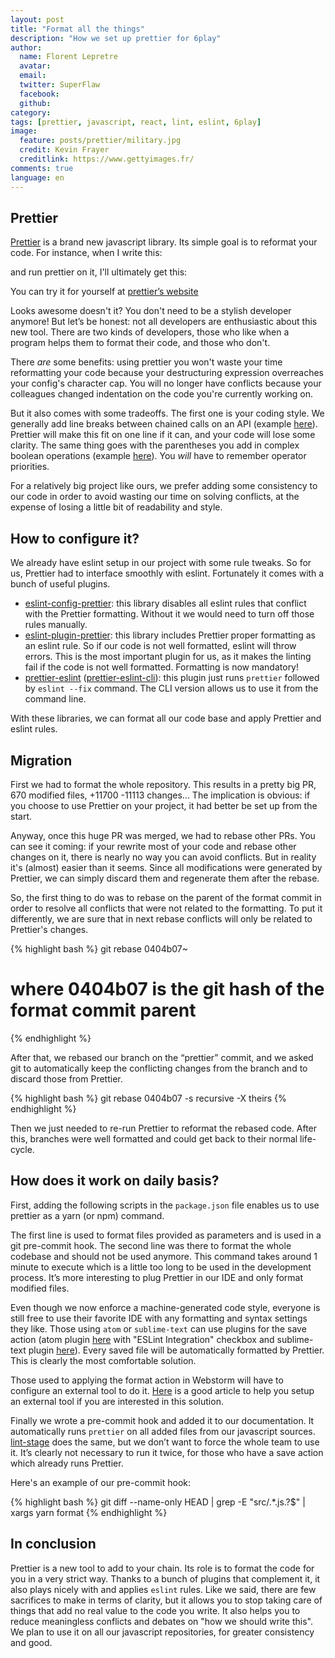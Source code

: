 ```yaml
---
layout: post
title: "Format all the things"
description: "How we set up prettier for 6play"
author:
  name: Florent Lepretre
  avatar:
  email:
  twitter: SuperFlaw
  facebook:       
  github:    
category:
tags: [prettier, javascript, react, lint, eslint, 6play]
image:
  feature: posts/prettier/military.jpg
  credit: Kevin Frayer
  creditlink: https://www.gettyimages.fr/
comments: true
language: en
---
```


## Prettier

[Prettier](https://github.com/prettier/prettier) is a brand new javascript library. Its simple goal is to reformat your code. For instance, when I write this:
<script src="https://gist.github.com/flepretre/dcc564b045b204c7a2e184c8151ddfa0.js"></script>

and run prettier on it, I'll ultimately get this:
<script src="https://gist.github.com/flepretre/5a18257706027651d7c38c1b2504f8a7.js"></script>

You can try it for yourself at [prettier’s website](https://prettier.github.io/prettier/#%7B%22content%22%3A%22import%20React%2C%20%7B%20Component%20%20%7D%20from%20'react'%3B%5Cn%5Cnexport%20default%5Cnclass%20Prettier%20extends%20Component%5Cn%7B%5Cn%20%20render%20()%7B%5Cn%20%20%20%20return%20(%5Cn%20%20%20%20%20%20%3Cdiv%20className%3D%5C%22prettier%5C%22%3E%5Cn%20%20%20%20%20%20%20%20%3Cdiv%3E%5Cn%20%20%20%20%20%20%20%20%20%20%3Ch1%3EAbout%20Prettier%3C%2Fh1%3E%3C%2Fdiv%3E%5Cn%20%20%20%20%20%20%20%20%3Cdiv%3EPrettier%20is%20gonna%20format%20all%20the%20things%2C%5Cn%20%20%20%20%20%20%20%20%20%20%20I%20don't%20need%20to%20be%20a%20stylish%20developer%20anymore%20%3Awink%3A%5Cn%20%20%20%20%20%20%20%20%3C%2Fdiv%3E%5Cn%20%20%20%20%20%20%3C%2Fdiv%3E%5Cn%20%20%20%20)%5Cn%20%20%7D%5Cn%7D%5Cn%22%2C%22options%22%3A%7B%22printWidth%22%3A120%2C%22tabWidth%22%3A2%2C%22singleQuote%22%3Afalse%2C%22trailingComma%22%3A%22all%22%2C%22bracketSpacing%22%3Afalse%2C%22jsxBracketSameLine%22%3Afalse%2C%22parser%22%3A%22babylon%22%2C%22doc%22%3Afalse%7D%7D)

Looks awesome doesn't it? You don't need to be a stylish developer anymore! But let’s be honest: not all developers are enthusiastic about this new tool. There are two kinds of developers, those who like when a program helps them to format their code, and those who don't.

There *are* some benefits: using prettier you won't waste your time reformatting your code because your destructuring expression overreaches your config's character cap. You will no longer have conflicts because your colleagues changed indentation on the code you're currently working on.

But it also comes with some tradeoffs. The first one is your coding style. We generally add line breaks between chained calls on an API (example [here](https://prettier.github.io/prettier/#%7B%22content%22%3A%22const%20renderPlayground%20%3D%20extraConfiguration%20%3D%3E%20%7B%5Cn%20%20store.dispatch(%5Cn%20%20%20%20settingsChange(%5Cn%20%20%20%20%20%20getPlaygroundBaseConfiguration(%5Cn%20%20%20%20%20%20%20%20merge(extraConfiguration%2C%20urlConfiguration)%5Cn%20%20%20%20%20%20)%5Cn%20%20%20%20)%5Cn%20%20)%3B%5Cn%7D%3B%5Cn%22%2C%22options%22%3A%7B%22printWidth%22%3A120%2C%22tabWidth%22%3A2%2C%22singleQuote%22%3Atrue%2C%22trailingComma%22%3A%22none%22%2C%22bracketSpacing%22%3Atrue%2C%22jsxBracketSameLine%22%3Afalse%2C%22parser%22%3A%22babylon%22%2C%22doc%22%3Afalse%7D%7D)). Prettier will make this fit on one line if it can, and your code will lose some clarity. The same thing goes with the parentheses you add in complex boolean operations (example [here](https://prettier.github.io/prettier/#%7B%22content%22%3A%22export%20const%20mustRefresh%20%3D%20(%7Bapplaunch%3A%20%7BlastCheck%2C%20applaunchConfig%20%3D%20%7B%7D%7D%7D)%20%3D%3E%5Cn%20%20!lastCheck%20%7C%7C%20(moment().valueOf()%20-%20lastCheck%20%3E%20(applaunchConfig.maxAge%20%7C%7C%2015%20*%2060%20*%201000))%3B%22%2C%22options%22%3A%7B%22printWidth%22%3A120%2C%22tabWidth%22%3A2%2C%22singleQuote%22%3Atrue%2C%22trailingComma%22%3A%22none%22%2C%22bracketSpacing%22%3Atrue%2C%22jsxBracketSameLine%22%3Afalse%2C%22parser%22%3A%22babylon%22%2C%22doc%22%3Afalse%7D%7D)). You *will* have to remember operator priorities.

For a relatively big project like ours, we prefer adding some consistency to our code in order to avoid wasting our time on solving conflicts, at the expense of losing a little bit of readability and style.

## How to configure it?

We already have eslint setup in our project with some rule tweaks. So for us, Prettier had to interface smoothly with eslint. Fortunately it comes with a bunch of useful plugins.

- [eslint-config-prettier](https://github.com/prettier/eslint-config-prettier): this library disables all eslint rules that conflict with the Prettier formatting. Without it we would need to turn off those rules manually.
- [eslint-plugin-prettier](https://github.com/not-an-aardvark/eslint-plugin-prettier): this library includes Prettier proper formatting as an eslint rule. So if our code is not well formatted, eslint will throw errors. This is the most important plugin for us, as it makes the linting fail if the code is not well formatted. Formatting is now mandatory!
- [prettier-eslint](https://github.com/prettier/prettier-eslint) ([prettier-eslint-cli](https://github.com/prettier/prettier-eslint-cli)): this plugin just runs `prettier` followed by `eslint --fix` command. The CLI version allows us to use it from the command line.

With these libraries, we can format all our code base and apply Prettier and eslint rules.

## Migration

First we had to format the whole repository. This results in a pretty big PR, 670 modified files, +11700 -11113 changes... The implication is obvious: if you choose to use Prettier on your project, it had better be set up from the start.

Anyway, once this huge PR was merged, we had to rebase other PRs. You can see it coming: if your rewrite most of your code and rebase other changes on it, there is nearly no way you can avoid conflicts.
But in reality it's (almost) easier than it seems. Since all modifications were generated by Prettier, we can simply discard them and regenerate them after the rebase.

So, the first thing to do was to rebase on the parent of the format commit in order to resolve all conflicts that were not related to the formatting. To put it differently, we are sure that in next rebase conflicts will only be related to Prettier's changes.

{% highlight bash %}
git rebase 0404b07~
# where 0404b07 is the git hash of the format commit parent
{% endhighlight %}

After that, we rebased our branch on the “prettier” commit, and we asked git to automatically keep the conflicting changes from the branch and to discard those from Prettier.

{% highlight bash %}
git rebase 0404b07 -s recursive -X theirs
{% endhighlight %}

Then we just needed to re-run Prettier to reformat the rebased code. After this, branches were well formatted and could get back to their normal life-cycle.

## How does it work on daily basis?

First, adding the following scripts in the `package.json` file enables us to use prettier as a yarn (or npm) command.

<script src="https://gist.github.com/flepretre/1c5c66591c5ccfa065dbe401511f217a.js"></script>

The first line is used to format files provided as parameters and is used in a git pre-commit hook. The second line was there to format the whole codebase and should not be used anymore. This command takes around 1 minute to execute which is a little too long to be used in the development process. It’s more interesting to plug Prettier in our IDE and only format modified files.    

Even though we now enforce a machine-generated code style, everyone is still free to use their favorite IDE with any formatting and syntax settings they like.
Those using `atom` or `sublime-text` can use plugins for the save action (atom plugin [here](https://github.com/prettier/prettier-atom) with "ESLint Integration" checkbox and sublime-text plugin [here](https://github.com/TheSavior/ESLint-Formatter)). Every saved file will be automatically formatted by Prettier. This is clearly the most comfortable solution.

Those used to applying the format action in Webstorm will have to configure an external tool to do it. [Here](https://blog.jetbrains.com/webstorm/2016/08/using-external-tools/) is a good article to help you setup an external tool if you are interested in this solution.

Finally we wrote a pre-commit hook and added it to our documentation. It automatically runs `prettier` on all added files from our javascript sources. [lint-stage](https://github.com/okonet/lint-staged) does the same, but we don’t want to force the whole team to use it. It’s clearly not necessary to run it twice, for those who have a save action which already runs Prettier.

Here's an example of our pre-commit hook:

{% highlight bash %}
git diff --name-only HEAD | grep -E "src/.*\.js.?$" | xargs yarn format
{% endhighlight %}

## In conclusion
Prettier is a new tool to add to your chain. Its role is to format the code for you in a very strict way. Thanks to a bunch of plugins that complement it, it also plays nicely with and applies `eslint` rules. Like we said, there are few sacrifices to make in terms of clarity, but it allows you to stop taking care of things that add no real value to the code you write. It also helps you to reduce meaningless conflicts and debates on "how we should write this". We plan to use it on all our javascript repositories, for greater consistency and good.

